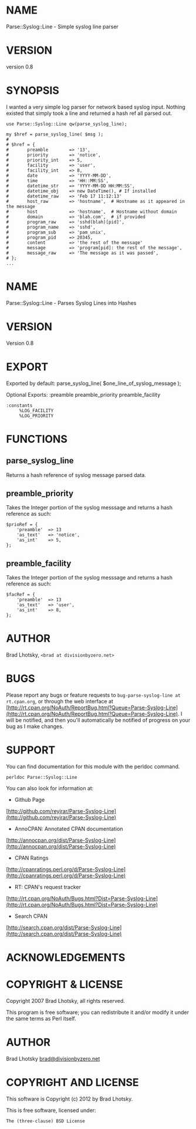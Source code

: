 # NAME

Parse::Syslog::Line - Simple syslog line parser

# VERSION

version 0.8

# SYNOPSIS

I wanted a very simple log parser for network based syslog input.
Nothing existed that simply took a line and returned a hash ref all
parsed out.

    use Parse::Syslog::Line qw(parse_syslog_line);

    my $href = parse_syslog_line( $msg );
	#
	# $href = {
	#		preamble		=> '13',
	#		priority		=> 'notice',
	#		priority_int	=> 5,
	#		facility		=> 'user',
	#		facility_int	=> 8,
	#		date			=> 'YYYY-MM-DD',
	#		time			=> 'HH::MM:SS',
	#		datetime_str	=> 'YYYY-MM-DD HH:MM:SS',
	#		datetime_obj	=> new DateTime(), # If installed
	#		datetime_raw	=> 'Feb 17 11:12:13'
	#		host_raw		=> 'hostname',  # Hostname as it appeared in the message
	#		host		 	=> 'hostname',  # Hostname without domain
	#		domain			=> 'blah.com',  # if provided
	#		program_raw		=> 'sshd(blah)[pid]',
	#		program_name	=> 'sshd',
	#		program_sub		=> 'pam_unix',
	#		program_pid		=> 20345,
	#		content			=> 'the rest of the message'
	#		message			=> 'program[pid]: the rest of the message',
	#		message_raw		=> 'The message as it was passed',
	# };
    ...

# NAME

Parse::Syslog::Line - Parses Syslog Lines into Hashes

# VERSION

Version 0.8

# EXPORT

Exported by default:
       parse\_syslog\_line( $one\_line\_of\_syslog\_message );

Optional Exports:
  :preamble
       preamble\_priority
       preamble\_facility

    :constants
         %LOG_FACILITY
         %LOG_PRIORITY

# FUNCTIONS

## parse\_syslog\_line

Returns a hash reference of syslog message parsed data.

## preamble\_priority

Takes the Integer portion of the syslog messsage and returns
a hash reference as such:

	$prioRef = {
		'preamble'	=> 13
		'as_text'	=> 'notice',
		'as_int' 	=> 5,
	};

## preamble\_facility

Takes the Integer portion of the syslog messsage and returns
a hash reference as such:

	$facRef = {
		'preamble'	=> 13
		'as_text'	=> 'user',
		'as_int' 	=> 8,
	};

# AUTHOR

Brad Lhotsky, `<brad at divisionbyzero.net>`

# BUGS

Please report any bugs or feature requests to
`bug-parse-syslog-line at rt.cpan.org`, or through the web interface at
[http://rt.cpan.org/NoAuth/ReportBug.html?Queue=Parse-Syslog-Line](http://rt.cpan.org/NoAuth/ReportBug.html?Queue=Parse-Syslog-Line).
I will be notified, and then you'll automatically be notified of progress on
your bug as I make changes.

# SUPPORT

You can find documentation for this module with the perldoc command.

    perldoc Parse::Syslog::Line

You can also look for information at:

- Github Page

[http://github.com/reyjrar/Parse-Syslog-Line](http://github.com/reyjrar/Parse-Syslog-Line)

- AnnoCPAN: Annotated CPAN documentation

[http://annocpan.org/dist/Parse-Syslog-Line](http://annocpan.org/dist/Parse-Syslog-Line)

- CPAN Ratings

[http://cpanratings.perl.org/d/Parse-Syslog-Line](http://cpanratings.perl.org/d/Parse-Syslog-Line)

- RT: CPAN's request tracker

[http://rt.cpan.org/NoAuth/Bugs.html?Dist=Parse-Syslog-Line](http://rt.cpan.org/NoAuth/Bugs.html?Dist=Parse-Syslog-Line)

- Search CPAN

[http://search.cpan.org/dist/Parse-Syslog-Line](http://search.cpan.org/dist/Parse-Syslog-Line)

# ACKNOWLEDGEMENTS

# COPYRIGHT & LICENSE

Copyright 2007 Brad Lhotsky, all rights reserved.

This program is free software; you can redistribute it and/or modify it
under the same terms as Perl itself.

# AUTHOR

Brad Lhotsky <brad@divisionbyzero.net>

# COPYRIGHT AND LICENSE

This software is Copyright (c) 2012 by Brad Lhotsky.

This is free software, licensed under:

    The (three-clause) BSD License
